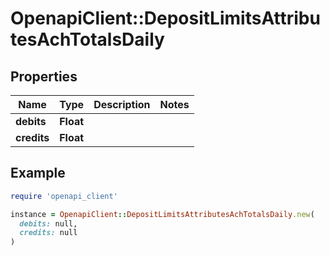 # OpenapiClient::DepositLimitsAttributesAchTotalsDaily

## Properties

| Name | Type | Description | Notes |
| ---- | ---- | ----------- | ----- |
| **debits** | **Float** |  |  |
| **credits** | **Float** |  |  |

## Example

```ruby
require 'openapi_client'

instance = OpenapiClient::DepositLimitsAttributesAchTotalsDaily.new(
  debits: null,
  credits: null
)
```


